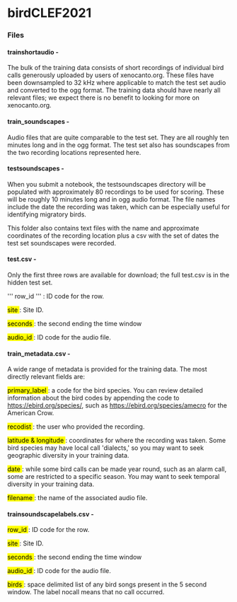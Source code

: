 # birdCLEF2021

### Files
#### trainshortaudio -
The bulk of the training data consists of short recordings of individual bird calls generously uploaded by users of xenocanto.org. These files have been downsampled to 32 kHz where applicable to match the test set audio and converted to the ogg format. The training data should have nearly all relevant files; we expect there is no benefit to looking for more on xenocanto.org.

#### train_soundscapes -
Audio files that are quite comparable to the test set. They are all roughly ten minutes long and in the ogg format. The test set also has soundscapes from the two recording locations represented here.

#### testsoundscapes -
When you submit a notebook, the testsoundscapes directory will be populated with approximately 80 recordings to be used for scoring. These will be roughly 10 minutes long and in ogg audio format. The file names include the date the recording was taken, which can be especially useful for identifying migratory birds.

This folder also contains text files with the name and approximate coordinates of the recording location plus a csv with the set of dates the test set soundscapes were recorded.

#### test.csv -
Only the first three rows are available for download; the full test.csv is in the hidden test set.

'''
row_id 
''' : ID code for the row.

<mark> site </mark>: Site ID.

<mark> seconds </mark>: the second ending the time window

<mark> audio_id </mark>: ID code for the audio file.

#### train_metadata.csv -
A wide range of metadata is provided for the training data. The most directly relevant fields are:

<mark> primary_label  </mark>: a code for the bird species. You can review detailed information about the bird codes by appending the code to https://ebird.org/species/, such as https://ebird.org/species/amecro for the American Crow.

<mark> recodist  </mark>: the user who provided the recording.

<mark> latitude & longitude  </mark>: coordinates for where the recording was taken. Some bird species may have local call 'dialects,' so you may want to seek geographic diversity in your training data.

<mark> date  </mark>: while some bird calls can be made year round, such as an alarm call, some are restricted to a specific season. You may want to seek temporal diversity in your training data.

<mark> filename  </mark>: the name of the associated audio file.

#### trainsoundscapelabels.csv -

<mark> row_id </mark>: ID code for the row.

<mark> site </mark>: Site ID.

<mark> seconds </mark>: the second ending the time window

<mark> audio_id </mark>: ID code for the audio file.

<mark> birds </mark>: space delimited list of any bird songs present in the 5 second window. The label nocall means that no call occurred.
